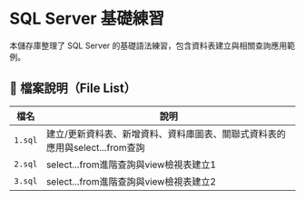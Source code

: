 # SQL Server 基礎練習

本儲存庫整理了 SQL Server 的基礎語法練習，包含資料表建立與相關查詢應用範例。

## 📁 檔案說明（File List）

| 檔名       | 說明                                               |
|------------|----------------------------------------------------|
| `1.sql`    | 建立/更新資料表、新增資料、資料庫圖表、關聯式資料表的應用與select...from查詢 |
| `2.sql`    | select...from進階查詢與view檢視表建立1 |
| `3.sql`    | select...from進階查詢與view檢視表建立2 |
